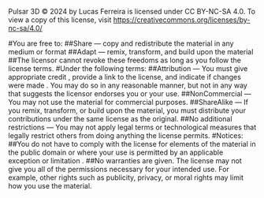 Pulsar 3D © 2024 by Lucas Ferreira is licensed under CC BY-NC-SA 4.0. To view a copy of this license, visit https://creativecommons.org/licenses/by-nc-sa/4.0/

#You are free to:
##Share — copy and redistribute the material in any medium or format
##Adapt — remix, transform, and build upon the material
##The licensor cannot revoke these freedoms as long as you follow the license terms.
#Under the following terms:
##Attribution — You must give appropriate credit , provide a link to the license, and indicate if changes were made . You may do so in any reasonable manner, but not in any way that suggests the licensor endorses you or your use.
##NonCommercial — You may not use the material for commercial purposes.
##ShareAlike — If you remix, transform, or build upon the material, you must distribute your contributions under the same license as the original.
##No additional restrictions — You may not apply legal terms or technological measures that legally restrict others from doing anything the license permits.
#Notices:
##You do not have to comply with the license for elements of the material in the public domain or where your use is permitted by an applicable exception or limitation .
##No warranties are given. The license may not give you all of the permissions necessary for your intended use. For example, other rights such as publicity, privacy, or moral rights may limit how you use the material.
